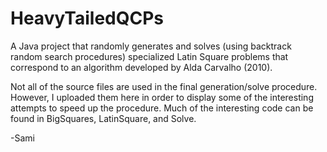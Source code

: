 # HeavyTailedQCPs
A Java project that randomly generates and solves (using backtrack random search procedures) specialized Latin Square problems that correspond to an algorithm developed by Alda Carvalho (2010).

Not all of the source files are used in the final generation/solve procedure. However, I uploaded them here in order to display some of the interesting attempts to speed up the procedure. Much of the interesting code can be found in BigSquares, LatinSquare, and Solve.

-Sami

